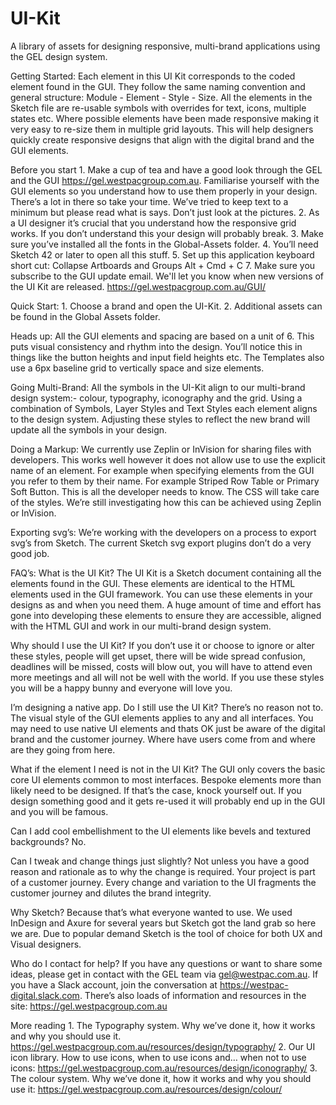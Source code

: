 # UI-Kit
A library of assets for designing responsive, multi-brand applications using the GEL design system.

Getting Started:
Each element in this UI Kit corresponds to the coded element found in the GUI. They follow the same naming convention and general structure: Module - Element - Style - Size. All the elements in the Sketch file are re-usable symbols with overrides for text, icons, multiple states etc. Where possible elements have been made responsive making it very easy to re-size them in multiple grid layouts. This will help designers quickly create responsive designs that align with the digital brand and the GUI elements.

Before you start
	1.	Make a cup of tea and have a good look through the GEL and the GUI https://gel.westpacgroup.com.au. Familiarise yourself with the GUI elements so you understand how to use them properly in your design. There’s a lot in there so take your time. We’ve tried to keep text to a minimum but please read what is says. Don’t just look at the pictures.
  2.	As a UI designer it’s crucial that you understand how the responsive grid works. If you don’t understand this your design will probably break.
	3.	Make sure you’ve installed all the fonts in the Global-Assets folder.
	4.	You’ll need Sketch 42 or later to open all this stuff.
	5.	Set up this application keyboard short cut: Collapse Artboards and Groups  Alt + Cmd + C
	7.	Make sure you subscribe to the GUI update email. We'll let you know when new versions of the UI Kit are released. https://gel.westpacgroup.com.au/GUI/

Quick Start:
	1.	Choose a brand and open the UI-Kit.
	2.	Additional assets can be found in the Global Assets folder.
  
Heads up:
All the GUI elements and spacing are based on a unit of 6. This puts visual consistency and rhythm into the design. You’ll notice this in things like the button heights and input field heights etc. The Templates also use a 6px baseline grid to vertically space and size elements.
  
Going Multi-Brand:
All the symbols in the UI-Kit align to our multi-brand design system:- colour, typography, iconography and the grid. Using a combination of Symbols, Layer Styles and Text Styles each element aligns to the design system. Adjusting these styles to reflect the new brand will update all the symbols in your design.

Doing a Markup:
We currently use Zeplin or InVision for sharing files with developers. This works well however it does not allow use to use the explicit name of an element. For example when specifying elements from the GUI you refer to them by their name. For example Striped Row Table or Primary Soft Button. This is all the developer needs to know. The CSS will take care of the styles. We’re still investigating how this can be achieved using Zeplin or InVision.

Exporting svg’s:
We’re working with the developers on a process to export svg’s from Sketch. The current Sketch svg export plugins don’t do a very good job.

FAQ’s:
What is the UI Kit?
The UI Kit is a Sketch document containing all the elements found in the GUI. These elements are identical to the HTML elements used in the GUI framework. You can use these elements in your designs as and when you need them.
A huge amount of time and effort has gone into developing these elements to ensure they are accessible, aligned with the HTML GUI and work in our multi-brand design system.

Why should I use the UI Kit?
If you don’t use it or choose to ignore or alter these styles, people will get upset, there will be wide spread confusion, deadlines will be missed, costs will blow out, you will have to attend even more meetings and all will not be well with the world. If you use these styles you will be a happy bunny and everyone will love you.

I’m designing a native app. Do I still use the UI Kit?
There’s no reason not to. The visual style of the GUI elements applies to any and all interfaces. You may need to use native UI elements and thats OK just be aware of the digital brand and the customer journey. Where have users come from and where are they going from here.

What if the element I need is not in the UI Kit?
The GUI only covers the basic core UI elements common to most interfaces. Bespoke elements more than likely need to be designed. If that’s the case, knock yourself out. If you design something good and it gets re-used it will probably end up in the GUI and you will be famous.

Can I add cool embellishment to the UI elements like bevels and textured backgrounds?
No.

Can I tweak and change things just slightly?
Not unless you have a good reason and rationale as to why the change is required. Your project is part of a customer journey. Every change and variation to the UI fragments the customer journey and dilutes the brand integrity.

Why Sketch?
Because that’s what everyone wanted to use. We used InDesign and Axure for several years but Sketch got the land grab so here we are. Due to popular demand Sketch is the tool of choice for both UX and Visual designers.

Who do I contact for help?
If you have any questions or want to share some ideas, please get in contact with the GEL team via gel@westpac.com.au. If you have a Slack account, join the conversation at https://westpac-digital.slack.com. There’s also loads of information and resources in the site: https://gel.westpacgroup.com.au

More reading
	1.	The Typography system. Why we’ve done it, how it works and why you should use it. https://gel.westpacgroup.com.au/resources/design/typography/
	2.	Our UI icon library. How to use icons, when to use icons and… when not to use icons: https://gel.westpacgroup.com.au/resources/design/iconography/
	3.	The colour system. Why we’ve done it, how it works and why you should use it: https://gel.westpacgroup.com.au/resources/design/colour/
